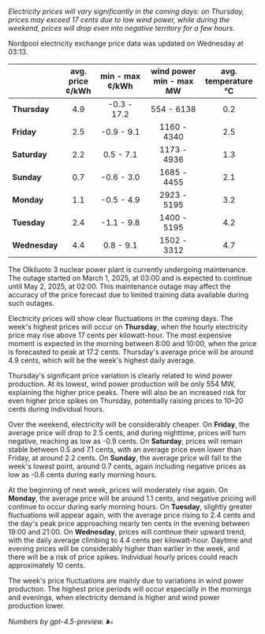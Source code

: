 *Electricity prices will vary significantly in the coming days: on Thursday, prices may exceed 17 cents due to low wind power, while during the weekend, prices will drop even into negative territory for a few hours.*

Nordpool electricity exchange price data was updated on Wednesday at 03:13.

|           | avg.<br>price<br>¢/kWh | min - max<br>¢/kWh | wind power<br>min - max<br>MW | avg.<br>temperature<br>°C |
|:-------------|:----------------:|:----------------:|:-------------:|:-------------:|
| **Thursday** |       4.9        |    -0.3 - 17.2    |        554 - 6138        |         0.2         |
| **Friday**   |       2.5        |    -0.9 - 9.1     |        1160 - 4340       |         2.5         |
| **Saturday** |       2.2        |     0.5 - 7.1     |        1173 - 4936       |         1.3         |
| **Sunday**   |       0.7        |    -0.6 - 3.0     |        1685 - 4455       |         2.1         |
| **Monday**   |       1.1        |    -0.5 - 4.9     |        2923 - 5195       |         3.2         |
| **Tuesday**  |       2.4        |    -1.1 - 9.8     |        1400 - 5195       |         4.2         |
| **Wednesday**|       4.4        |     0.8 - 9.1     |        1502 - 3312       |         4.7         |

The Olkiluoto 3 nuclear power plant is currently undergoing maintenance. The outage started on March 1, 2025, at 03:00 and is expected to continue until May 2, 2025, at 02:00. This maintenance outage may affect the accuracy of the price forecast due to limited training data available during such outages.

Electricity prices will show clear fluctuations in the coming days. The week's highest prices will occur on **Thursday**, when the hourly electricity price may rise above 17 cents per kilowatt-hour. The most expensive moment is expected in the morning between 8:00 and 10:00, when the price is forecasted to peak at 17.2 cents. Thursday's average price will be around 4.9 cents, which will be the week's highest daily average.

Thursday's significant price variation is clearly related to wind power production. At its lowest, wind power production will be only 554 MW, explaining the higher price peaks. There will also be an increased risk for even higher price spikes on Thursday, potentially raising prices to 10–20 cents during individual hours.

Over the weekend, electricity will be considerably cheaper. On **Friday**, the average price will drop to 2.5 cents, and during nighttime, prices will turn negative, reaching as low as -0.9 cents. On **Saturday**, prices will remain stable between 0.5 and 7.1 cents, with an average price even lower than Friday, at around 2.2 cents. On **Sunday**, the average price will fall to the week's lowest point, around 0.7 cents, again including negative prices as low as -0.6 cents during early morning hours.

At the beginning of next week, prices will moderately rise again. On **Monday**, the average price will be around 1.1 cents, and negative pricing will continue to occur during early morning hours. On **Tuesday**, slightly greater fluctuations will appear again, with the average price rising to 2.4 cents and the day's peak price approaching nearly ten cents in the evening between 19:00 and 21:00. On **Wednesday**, prices will continue their upward trend, with the daily average climbing to 4.4 cents per kilowatt-hour. Daytime and evening prices will be considerably higher than earlier in the week, and there will be a risk of price spikes. Individual hourly prices could reach approximately 10 cents.

The week's price fluctuations are mainly due to variations in wind power production. The highest price periods will occur especially in the mornings and evenings, when electricity demand is higher and wind power production lower.

*Numbers by gpt-4.5-preview.* 🌬️
